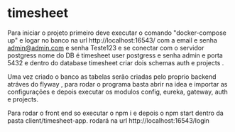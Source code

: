 # timesheet

Para iniciar o projeto primeiro deve executar o comando "docker-compose up" e logar no banco na url http://localhost:16543/ com a email e senha admin@admin.com e senha Teste123 e se conectar com o servidor postgress nome do DB é timesheet user postgress e senha admin e porta 5432 e dentro do database timesheet criar dois schemas auth e projects .

Uma vez criado o banco as tabelas serão criadas pelo proprio backend atráves do flyway , para rodar o programa basta abrir na idea e importar as configurações e depois executar os modulos config, eureka, gateway, auth e projects.

Para rodar o front end so executar o npm i e depois o npm start dentro da pasta client/timesheet-app. rodará na url http://localhost:16543/login
